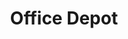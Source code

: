 ---
title: "Office Depot"
url: /las-vegas/office-depot-west-lake-mead-boulevard/
shop: office supplies
---